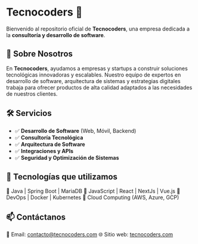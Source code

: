 # Tecnocoders 🚀

Bienvenido al repositorio oficial de **Tecnocoders**, una empresa dedicada a la **consultoría y desarrollo de software**.

## 📌 Sobre Nosotros

En **Tecnocoders**, ayudamos a empresas y startups a construir soluciones tecnológicas innovadoras y escalables. Nuestro equipo de expertos en desarrollo de software, arquitectura de sistemas y estrategias digitales trabaja para ofrecer productos de alta calidad adaptados a las necesidades de nuestros clientes.

## 🛠️ Servicios

* ✅ **Desarrollo de Software** (Web, Móvil, Backend)
* ✅ **Consultoría Tecnológica**
* ✅ **Arquitectura de Software**
* ✅ **Integraciones y APIs**
* ✅ **Seguridad y Optimización de Sistemas**

## 🚀 Tecnologías que utilizamos

🔹 Java | Spring Boot | MariaDB
🔹 JavaScript | React | NextJs | Vue.js
🔹 DevOps | Docker | Kubernetes
🔹 Cloud Computing (AWS, Azure, GCP)

## 📫 Contáctanos

📧 Email: contacto@tecnocoders.com
🌐 Sitio web: [tecnocoders.com](https://www.tecnocoders.com)
